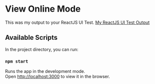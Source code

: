 # View Online Mode

This was my output to your ReactJS UI Test. [My ReactJS UI Test Output](https://reactjs-mads-output.herokuapp.com/)

## Available Scripts

In the project directory, you can run:

### `npm start`

Runs the app in the development mode.\
Open [http://localhost:3000](http://localhost:3000) to view it in the browser.
